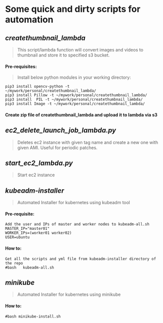 # Some quick and dirty scripts for automation
>
>
## *createthumbnail_lambda*
>This script/lambda function will convert images and videos to thumbnail and store it to specified s3 bucket.

#### Pre-requisites:
>Install below python modules in your working directory:

```
pip3 install opencv-python -t ~/mywork/personal/createthumbnail_lambda/
pip3 install Pillow -t ~/mywork/personal/createthumbnail_lambda/
pip3 install  PIL -t ~/mywork/personal/createthumbnail_lambda/
pip3 install Image -t ~/mywork/personal/createthumbnail_lambda/
```
#### Create zip file of createthumbnail_lambda and upload it to lambda via s3
 
## *ec2_delete_launch_job_lambda.py*
> Deletes ec2 instance with given tag name and create a new one with given AMI. Useful for periodic patches.

## *start_ec2_lambda.py*
> Start ec2 instance

## *kubeadm-installer* 
>Automated Installer for kubernetes using kubeadm tool

#### Pre-requisite:
```
Add the user and IPs of master and worker nodes to kubeadm-all.sh
MASTER_IP="master01"
WORKER_IPs=(worker01 worker02)
USER=ubuntu
```

#### How to:
```
Get all the scripts and yml file from kubeadm-installer directory of the repo
#bash 	kubeadm-all.sh
```

## *minikube*
> Automated Installer for kubernetes using minikube

#### How to:
```
#bash minikube-install.sh
```
